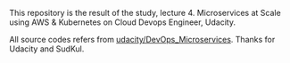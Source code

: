 This repository is the result of the study, lecture 4. Microservices at Scale using AWS & Kubernetes on Cloud Devops Engineer, Udacity.

All source codes refers from [udacity/DevOps_Microservices](https://github.com/udacity/DevOps_Microservices). Thanks for Udacity and SudKul.